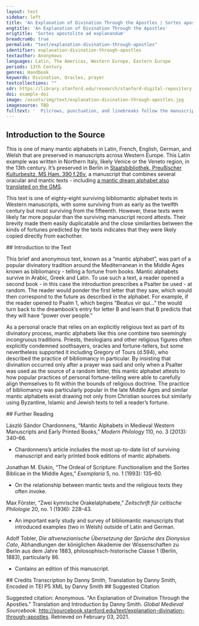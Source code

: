 ```yaml
---
layout: text
sidebar: left
title: 'An Explanation of Divination Through the Apostles | Sortes apostolite ad explanandum'
engtitle: 'An Explanation of Divination Through the Apostles'
origtitle: 'Sortes apostolite ad explanandum'
breadcrumb: true
permalink: "text/explanation-divination-through-apostles"
identifier: explanation-divination-through-apostles
textauthor: Anonymous
languages: Latin, The Americas, Western Europe, Eastern Europe
periods: 13th Century
genres: Handbook
keywords: Divination, Oracles, prayer
textcollections: ""
sdr: https://library.stanford.edu/research/stanford-digital-repository 
doi: example-doi 
image: /assets/img/text/explanation-divination-through-apostles.jpg
imagesource: TBD 
fulltext: '  Pilcrows, punctuation, and linebreaks follow the manuscript. Sortes apostolite ad explanandum An Explanation of Divination Through the Apostles Si de aliqua re sire uolueris hoc modo sire poteris. If you would like to know of any thing, you will be able to in this way. Inprimis cantent Rendered as cantēt unum psalmum Rendered as psalmū cum Rendered as cū oratione dominica. Rendered as dnīca First a psalm is to be sung as a prayer to the Lord. deuota mente. Ut dominus Dominus here is endered as ds with a macron. In a printed edition of this text Adolf Tobler transcribes this as "deus" but given that elsewhere in the MS a macron represents a missing M "dominus" seems like a more accurate transcription. See Adolf Tober, Die altvenezianische Übersetzung der Sprüche des Dionysius Cato. Abhandlungen der königlichen Akademie der Wissenschaften zu Berlin aus dem Jahre 1883. Philosophisch-historische Classe 1, Berlin, 1883, 86 manifestet ei quod querit. The mind having thus been dedicated, the Lord reveals what you ask. Postea aperiat psalterium. et prima litera que tibi aparuerit Abbreviated aperueīt but likely a misspelling of apparuerit. cognosce eam. et videbis quod queris: Afterward, open a psalter and consider the first letter that will appear to you and you will see what you seek: ¶ .A. significat uitam siue potestatem: ¶ .A. signifies alternatively life or power: ¶ .B. significat potestatem in populo: ¶ .B. signifies power over people: ¶ .C. significat mortem uiri: ¶ .C. signifies a man’s death: ¶ .D. significat conturbacionem vel mortem: ¶ .D. signifies sickness or death: ¶ .E. significat letitiam: ¶ .E. signifies joy: ¶ .F. significat nobilitatem: ¶ .F. signifies renown: ¶ .G significat unius hominis occisionis: ¶ .G. signifies the murder of a man: Literally one man ¶ .H. significat femine occisionis: ¶ .H. signifies a murdered woman: ¶ .I. significat bonam Rendered as bonā uitam: ¶ .I. signifies good life: ¶ K. significat iamnem Likely a misspelling of inanem literarum: ¶ .K. signifies vain Literally empty scholarship: ¶ .L. significat gaudium: ¶ .L. signifies delight: ¶ .M. significat medio: ¶ .M. signifies division: In other mantic alphabets M often signifies something “mediocrem” or moderate. ¶ .N. significat reuisitacionem: ¶ .N. signifies a reappearance: ¶ .O. significat dure potestatem: ¶ .O. signifes harsh power: ¶ .P. significat omnem salutem: ¶ .P. signifies complete health: ¶ .Q. significat vitam uel cautelam: Rendered cautelā ¶ .Q. signifies life or caution. ¶ .R. significat restitutum uel uulneratum: ¶ .R. signifies recovery or injury: ¶ .S. significat anum Likely a misspelling of annum. sanitatem: ¶ .S. signifies a healthy year: Presumably this is a healthy year, as written it reads literally “.S. signifies a healthy anus:” ¶ .T. significat iracundiam uel munitionem: ¶ .T. signifies temper or defensiveness: ¶ .V. significat mortem: Here readers have scratched away the word "mortem" ¶ .V. signifies death: ¶ .X. significat parentes obliuionem: ¶ .X. signifies forgiving parents: Quicquid tibi volueris ut eunte pecunie augmentum. Thus whatever you would want, like having more money, has come about. '
---
```

## Introduction to the Source 
<p>This is one of many mantic alphabets in Latin, French, English, German, and Welsh that are preserved in manuscripts across Western Europe. This Latin example was written in Northern Italy, likely Venice or the Veneto region, in the 13th century. It’s preserved in Berlin in <a href="https://digital.staatsbibliothek-berlin.de/werkansicht?PPN=PPN679690611&view=overview-toc&PHYSID=PHYS_0060&DMDID=DMDLOG_0001">Staatsbibliothek, Preußischer Kulturbesitz, MS Ham. 390 f.26v</a>, a manuscript that combines several oracular and mantic texts - including <a href="https://www.google.com/url?q=https://sourcebook.stanford.edu/text/explanation-dreams&sa=D&ust=1595424678642000&usg=AFQjCNFkDhjiZugmFBpsbsIoawtPttsWAA">a mantic dream alphabet also translated on the GMS</a>.</p> <p>This text is one of eighty-eight surviving bibliomantic alphabet texts in Western manuscripts, with some surviving from as early as the twelfth century but most surviving from the fifteenth. However, these texts were likely far more popular than the surviving manuscript record attests. Their brevity made them easily duplicatable and the close similarities between the kinds of fortunes predicted by the texts indicates that they were likely copied directly from eachother.</p>
## Introduction to the Text 
<p>This brief and anonymous text, known as a “mantic alphabet”, was part of a popular divinatory tradition around the Mediterranean in the Middle Ages known as bibliomancy - telling a fortune from books. Mantic alphabets survive in Arabic, Greek and Latin. To use such a text, a reader opened a second book - in this case the introduction prescribes a Psalter be used - at random. The reader would ponder the first letter that they saw, which would then correspond to the future as described in the alphabet. For example, if the reader opened to Psalm 1, which begins “Beatus vir qui...” the would turn back to the dreambook’s entry for letter B and learn that B predicts that they will have “power over people.”</p> <p>As a personal oracle that relies on an explicitly religious text as part of its divinatory process, mantic alphabets like this one combine two seemingly incongruous traditions. Priests, theologians and other religious figures often explicitly condemned soothsayers, oracles and fortune-tellers, but some nevertheless supported it including Gregory of Tours (d.594), who described the practice of bibliomancy in particular. By insisting that divination occurred only after a prayer was said and only when a Psalter was used as the source of a random letter, this mantic alphabet attests to how popular practices of personal fortune-telling were able to carefully align themselves to fit within the bounds of religious doctrine. The practice of bibliomancy was particularly popular in the late Middle Ages and similar mantic alphabets exist drawing not only from Christian sources but similarly using Byzantine, Islamic and Jewish texts to tell a reader’s fortune.</p>
## Further Reading 
<p dir="ltr" id="docs-internal-guid-a3d51229-7fff-e559-c5cd-05ee16624c40">László Sándor Chardonnens, “Mantic Alphabets in Medieval Western Manuscripts and Early Printed Books,” <em>Modern Philology</em> 110, no. 3 (2013): 340–66.</p> <ul> <li dir="ltr"> <p dir="ltr" role="presentation">Chardonnens’s article includes the most up-to-date list of surviving manuscript and early printed book editions of mantic alphabets.</p> </li> </ul> <p dir="ltr">Jonathan M. Elukin, “The Ordeal of Scripture: Functionalism and the Sortes Biblicae in the Middle Ages,” <em>Exemplaria</em> 5, no. 1 (1993): 135–60.</p> <ul dir="ltr"> <li>On the relationship between mantic texts and the religious texts they often invoke.</li> </ul> <p dir="ltr">Max Förster, “Zwei kymrische Orakelalphabete,” <em>Zeitschrift für celtische Philologie</em> 20, no. 1 (1936): 228–43.</p> <ul> <li dir="ltr"> <p dir="ltr" role="presentation">An important early study and survey of bibliomantic manuscripts that introduced examples (two in Welsh) outside of Latin and German.</p> </li> </ul> <p dir="ltr">Adolf Tobler, <em>Die altvenezianische Übersetzung der Sprüche des Dionysius Cato</em>, Abhandlungen der königlichen Akademie der Wissenschaften zu Berlin aus dem Jahre 1883, philosophisch-historische Classe 1 (Berlin, 1883), particularly 86.</p> <ul> <li dir="ltr"> <p dir="ltr" role="presentation">Contains an edition of this manuscript.</p> </li> </ul>
## Credits
Transcription by Danny Smith, 
Translation by Danny Smith, 
Encoded in TEI P5 XML by Danny Smith
## Suggested Citation
<p>Suggested citation: Anonymous.  "An Explanation of Divination Through the Apostles." Translation and Introduction by Danny Smith. <em>Global Medieval Sourcebook</em>. <a href="http://sourcebook.stanford.edu/text/explanation-divination-through-apostles">http://sourcebook.stanford.edu/text/explanation-divination-through-apostles</a>. Retrieved on February 03, 2021.</p>